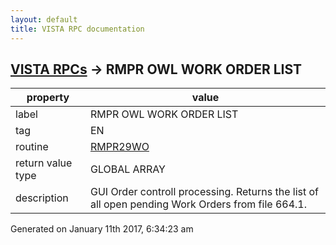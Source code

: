 ```yaml
---
layout: default
title: VISTA RPC documentation
---
```




## [VISTA RPCs](TableOfContent.md) &#8594; RMPR OWL WORK ORDER LIST 

 property | value 
--- | --- 
 label | RMPR OWL WORK ORDER LIST
 tag | EN
 routine | [RMPR29WO](http://code.osehra.org/dox/Routine_RMPR29WO_source.html)
 return value type | GLOBAL ARRAY
 description | GUI Order controll processing.  Returns the list of all open pending Work Orders from file 664.1.




Generated on January 11th 2017, 6:34:23 am